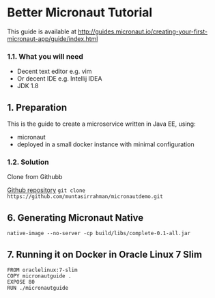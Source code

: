 # Better Micronaut Tutorial #

This guide is available at http://guides.micronaut.io/creating-your-first-micronaut-app/guide/index.html

### 1.1. What you will need

* Decent text editor e.g. vim
* Or decent IDE e.g. Intellij IDEA
* JDK 1.8

## 1. Preparation

This is the guide to create a microservice written in Java EE, using:
* micronaut
* deployed in a small docker instance with minimal configuration

### 1.2. Solution

Clone from Githubb

[Github repository](https://github.com/muntasirrahman/micronautdemo)
`git clone https://github.com/muntasirrahman/micronautdemo.git`


## 6. Generating Micronaut Native 

```shell script
native-image --no-server -cp build/libs/complete-0.1-all.jar
```

## 7. Running it on Docker in Oracle Linux 7 Slim 

```shell script
FROM oraclelinux:7-slim
COPY micronautguide .
EXPOSE 80
RUN ./micronautguide
```